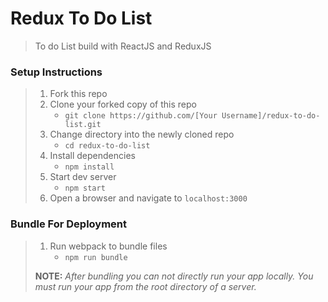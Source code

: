# Redux To Do List

> To do List build with ReactJS and ReduxJS

### Setup Instructions

> 1. Fork this repo
> 1. Clone your forked copy of this repo
>    - `git clone https://github.com/[Your Username]/redux-to-do-list.git`
> 1. Change directory into the newly cloned repo
>    - `cd redux-to-do-list`
> 1. Install dependencies 
>    - `npm install`
> 1. Start dev server
>    - `npm start`
> 1. Open a browser and navigate to `localhost:3000` 

### Bundle For Deployment

> 1. Run webpack to bundle files
>    - `npm run bundle`
> 
> **NOTE:** *After bundling you can not directly run your app locally. You must run your app from the root directory of a server.*
